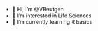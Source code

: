 - 👋 Hi, I’m @VBeutgen
- 👀 I’m interested in Life Sciences
- 🌱 I’m currently learning R basics

<!---
VBeutgen/VBeutgen is a ✨ special ✨ repository because its `README.md` (this file) appears on your GitHub profile.
You can click the Preview link to take a look at your changes.
--->
